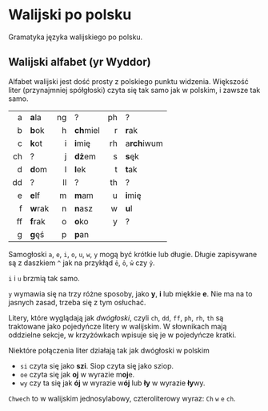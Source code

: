 # Walijski po polsku
Gramatyka języka walijskiego po polsku.

## Walijski alfabet (yr Wyddor) 

Alfabet walijski jest dość prosty z polskiego punktu widzenia. Większość liter (przynajmniej spółgłoski) czyta się tak samo jak w polskim, i zawsze tak samo. 

|    |    |    |    |     |     |
|----:|----|----:|----|----:|----|
| a | **a**la | ng | ? | ph | ? |
| b | **b**ok | h | **ch**miel | r | **r**ak |
| c | **k**ot | i | **i**mię | rh | a**rch**iwum |
| ch | ? | j | **dż**em | s | **s**ęk |
| d | **d**om | l | **l**ek | t | **t**ak |
| dd | ? | ll | ? | th | ? |
| e | **e**lf | m | **m**am | u | **i**mię |
| f | **w**rak | n | **n**asz | w | **u**l | 
| ff | **f**rak | o | **o**ko | y | ? |
| g | **g**ęś | p | **p**an | | |

Samogłoski `a`, `e`, `i`, `o`, `u`, `w`, `y` mogą być krótkie lub długie. Długie zapisywane są
z daszkiem `^` jak na przykłąd `ê`, `ô`, `ŵ` czy `ŷ`.

`i` i `u` brzmią tak samo. 

`y` wymawia się na trzy różne sposoby, jako **y**, **i** lub miękkie **e**. Nie ma na to jasnych zasad, 
trzeba się z tym osłuchać. 

Litery, które wyglądają jak _dwógłoski_, czyli `ch`, `dd`, `ff`, `ph`, `rh`, `th` są traktowane jako pojedyńcze 
litery w walijskim. W słownikach mają oddzielne sekcje, w krzyżówkach wpisuje się je w pojedyńcze kratki. 

Niektóre połączenia liter działają tak jak dwógłoski w polskim

* `si` czyta się jako **szi**. Siop czyta się jako sziop. 
* `oe` czyta się jak **oj** w wyrazie m**oj**e. 
* `wy` czy ta się jak **ój** w wyrazie w**ój** lub **ły** w wyrazie **ły**wy.

`Chwech` to w walijskim jednosylabowy, czteroliterowy wyraz: `Ch` `w` `e` `ch`. 
